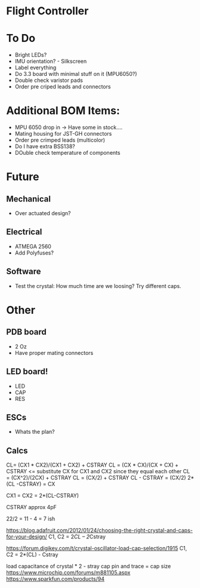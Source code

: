 # Flight Controller
# To Do
- Bright LEDs?
- IMU orientation? - Silkscreen
- Label everything
- Do 3.3 board with minimal stuff on it (MPU6050?)
- Double check varistor pads
- Order pre criped leads and connectors

# Additional BOM Items:
- MPU 6050 drop in -> Have some in stock....
- Mating housing for JST-GH connectors
- Order pre crimped leads (multicolor)
- Do I have extra BSS138?
- DOuble check temperature of components 


# Future
## Mechanical 
- Over actuated design?

## Electrical 
- ATMEGA 2560
-  Add Polyfuses? 

## Software
- Test the crystal: How much time are we loosing? Try different caps.

# Other
## PDB board
- 2 Oz 
- Have proper mating connectors

## LED board!
- LED
- CAP
- RES

## ESCs
- Whats the plan?



## Calcs
CL= (CX1 * CX2)/(CX1 + CX2) + CSTRAY
CL = (CX * CX)/(CX + CX) + CSTRAY <= substitute CX for CX1 and CX2 since they equal each other
CL = (CX^2)/(2CX) + CSTRAY
CL = (CX/2) + CSTRAY
CL - CSTRAY = (CX/2)
2*(CL -CSTRAY) = CX

CX1 = CX2 = 2*(CL-CSTRAY)

CSTRAY approx 4pF

22/2 = 11 - 4 = 7 ish 



https://blog.adafruit.com/2012/01/24/choosing-the-right-crystal-and-caps-for-your-design/
C1, C2 = 2*CL – 2*Cstray

https://forum.digikey.com/t/crystal-oscillator-load-cap-selection/1915
C1, C2 = 2*(CL) - Cstray

load capacitance of crystal * 2 - stray cap pin and trace = cap size 
https://www.microchip.com/forums/m881105.aspx
https://www.sparkfun.com/products/94
